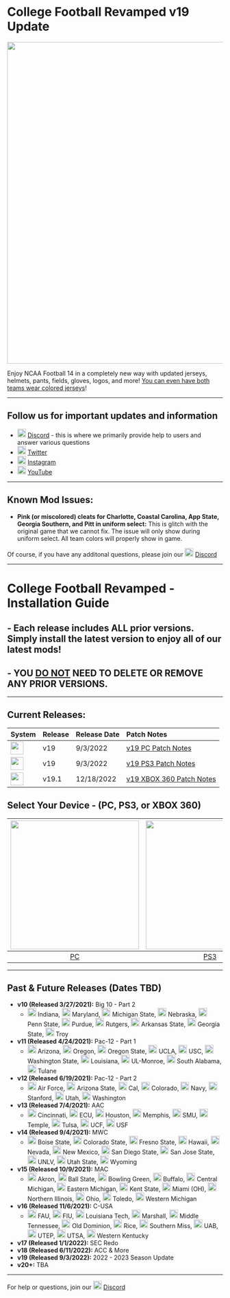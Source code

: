# College Football Revamped v19 Update

<p align="center">
  <img width="750" src="https://github.com/cfbrevamped/CFBR-Easy-Installer/blob/master/assets/images/CFBR.png">
</p>

Enjoy NCAA Football 14 in a completely new way with updated jerseys, helmets, pants, fields, gloves, logos, and more! [You can even have both teams wear colored jerseys](https://raw.githubusercontent.com/cfbrevamped/CFBR-Easy-Installer/master/assets/images/Clemson-UNC.png)!

---------
## Follow us for important updates and information
- <img width="20" src="https://logo-logos.com/wp-content/uploads/2018/03/Discord_icon.png"> [Discord](https://discord.com/invite/cfbr) - this is where we primarily provide help to users and answer various questions
- <img width="20" src="https://1000logos.net/wp-content/uploads/2017/06/Twitter-Logo.png"> [Twitter](https://twitter.com/CFBRevamped)
- <img width="20" src="https://icon-library.com/images/62-instagram-512.png"> [Instagram](https://www.instagram.com/cfbrevamped/)
- <img width="20" src="https://img.favpng.com/0/5/6/youtube-logo-png-favpng-9aSw7LevnfxZKMvi1vS7BATkQ.jpg"> [YouTube](https://www.youtube.com/channel/UCCY9bWCdGvitI2YyO5o4sQg?)
---------

## Known Mod Issues:
- **Pink (or miscolored) cleats for Charlotte, Coastal Carolina, App State, Georgia Southern, and Pitt in uniform select:** This is glitch with the original game that we cannot fix. The issue will only show during uniform select. All team colors will properly show in game. 

Of course, if you have any additonal questions, please join our <img width="20" src="https://logo-logos.com/wp-content/uploads/2018/03/Discord_icon.png"> [Discord](https://discord.com/invite/cfbr)

---------

# College Football Revamped - Installation Guide

## - Each release includes ALL prior versions. Simply install the latest version to enjoy all of our latest mods!
## - YOU <ins>DO NOT</ins> NEED TO DELETE OR REMOVE ANY PRIOR VERSIONS.

---------

## Current Releases:
| **System** | **Release** | **Release Date** | **Patch Notes** |
|:----|:----|:----|:----|
| <img height="30" src="https://raw.githubusercontent.com/cfbrevamped/CFBR-Easy-Installer/master/assets/images/PC.jpg"> | v19 | 9/3/2022 | [v19 PC Patch Notes](https://github.com/cfbrevamped/CFBR-Easy-Installer/blob/master/assets/release-notes/PC-PS3.md)
| <img height="30" src="https://raw.githubusercontent.com/cfbrevamped/CFBR-Easy-Installer/master/assets/images/PS3.png"> | v19 | 9/3/2022 | [v19 PS3 Patch Notes](https://github.com/cfbrevamped/CFBR-Easy-Installer/blob/master/assets/release-notes/PC-PS3.md)
| <img height="30" src="https://raw.githubusercontent.com/cfbrevamped/CFBR-Easy-Installer/master/assets/images/xbox-small.png"> | v19.1 | 12/18/2022 | [v19 XBOX 360 Patch Notes](https://github.com/cfbrevamped/CFBR-Easy-Installer/blob/master/assets/release-notes/xbox.md)

## Select Your Device - (PC, PS3, or XBOX 360)
| <a href="https://github.com/cfbrevamped/CFBR-Easy-Installer/blob/master/PC/index.md"><img width="300" src="https://raw.githubusercontent.com/cfbrevamped/CFBR-Easy-Installer/master/assets/images/PC.jpg"></a>  | <a href="https://github.com/cfbrevamped/CFBR-Easy-Installer/blob/master/PS3/index.md"><img width="300" src="https://raw.githubusercontent.com/cfbrevamped/CFBR-Easy-Installer/master/assets/images/PS3.png"> | <a href="https://github.com/cfbrevamped/CFBR-Easy-Installer/blob/master/XBOX/xbox_warning.md"><img width="300" src="https://raw.githubusercontent.com/cfbrevamped/CFBR-Easy-Installer/master/assets/images/xbox.jpg">
|:---:|:---:|:---:|
| [PC](https://github.com/cfbrevamped/CFBR-Easy-Installer/blob/master/PC/index.md) | [PS3](https://github.com/cfbrevamped/CFBR-Easy-Installer/blob/master/PS3/index.md) | [XBOX 360](https://github.com/cfbrevamped/CFBR-Easy-Installer/blob/master/XBOX/xbox_warning.md) |

---------
## Past & Future Releases (Dates TBD)
- **v10 (Released 3/27/2021):** Big 10 - Part 2
  - <img height="20" src="https://upload.wikimedia.org/wikipedia/commons/thumb/4/47/Indiana_Hoosiers_logo.svg/1200px-Indiana_Hoosiers_logo.svg.png"> Indiana, <img height="20" src="https://upload.wikimedia.org/wikipedia/commons/thumb/a/a6/Maryland_Terrapins_logo.svg/1200px-Maryland_Terrapins_logo.svg.png"> Maryland, <img height="20" src="https://upload.wikimedia.org/wikipedia/en/thumb/a/a7/Michigan_State_Athletics_logo.svg/1200px-Michigan_State_Athletics_logo.svg.png"> Michigan State, <img height="20" src="https://upload.wikimedia.org/wikipedia/commons/thumb/e/e5/Nebraska_Cornhuskers_logo.svg/1200px-Nebraska_Cornhuskers_logo.svg.png"> Nebraska, <img height="20" src="https://upload.wikimedia.org/wikipedia/en/thumb/3/3a/Penn_State_Nittany_Lions_logo.svg/1200px-Penn_State_Nittany_Lions_logo.svg.png"> Penn State, <img height="20" src="https://upload.wikimedia.org/wikipedia/commons/thumb/3/35/Purdue_Boilermakers_logo.svg/1280px-Purdue_Boilermakers_logo.svg.png"> Purdue, <img height="20" src="https://upload.wikimedia.org/wikipedia/commons/thumb/b/b6/Rutgers_Scarlet_Knights_logo.svg/1153px-Rutgers_Scarlet_Knights_logo.svg.png"> Rutgers, <img height="20" src="https://upload.wikimedia.org/wikipedia/en/thumb/3/36/Arkansas_State_Red_Wolves_logo.svg/1200px-Arkansas_State_Red_Wolves_logo.svg.png"> Arkansas State, <img height="20" src="https://upload.wikimedia.org/wikipedia/en/thumb/3/3b/Georgia_State_Athletics_logo.svg/1200px-Georgia_State_Athletics_logo.svg.png"> Georgia State, <img height="20" src="https://upload.wikimedia.org/wikipedia/commons/thumb/3/34/Troy_Trojans_logo.svg/1200px-Troy_Trojans_logo.svg.png"> Troy
- **v11 (Released 4/24/2021):** Pac-12 - Part 1
  - <img height="20" src="https://upload.wikimedia.org/wikipedia/commons/thumb/3/34/Arizona_Wildcats_logo.svg/1200px-Arizona_Wildcats_logo.svg.png"> Arizona, <img height="20" src="https://upload.wikimedia.org/wikipedia/commons/thumb/f/f8/Oregon_Ducks_logo.svg/1200px-Oregon_Ducks_logo.svg.png"> Oregon, <img height="20" src="https://upload.wikimedia.org/wikipedia/en/thumb/1/1b/Oregon_State_Beavers_logo.svg/1200px-Oregon_State_Beavers_logo.svg.png"> Oregon State, <img height="20" src="https://upload.wikimedia.org/wikipedia/commons/thumb/e/ed/UCLA_Bruins_script.svg/1200px-UCLA_Bruins_script.svg.png"> UCLA, <img height="20" src="https://upload.wikimedia.org/wikipedia/commons/thumb/9/94/USC_Trojans_logo.svg/1200px-USC_Trojans_logo.svg.png"> USC, <img height="20" src="https://upload.wikimedia.org/wikipedia/en/thumb/0/07/Washington_State_Cougars_logo.svg/1200px-Washington_State_Cougars_logo.svg.png"> Washington State, <img height="20" src="https://upload.wikimedia.org/wikipedia/en/thumb/0/06/Ragin_Cajuns_logo.svg/1200px-Ragin_Cajuns_logo.svg.png"> Louisiana, <img height="20" src="https://upload.wikimedia.org/wikipedia/en/thumb/c/c9/Louisiana-Monroe_Warhawks_logo.svg/1200px-Louisiana-Monroe_Warhawks_logo.svg.png"> UL-Monroe, <img height="20" src="https://upload.wikimedia.org/wikipedia/commons/7/77/USA-00001_PrimaryMaster2c.png"> South Alabama, <img height="20" src="https://upload.wikimedia.org/wikipedia/en/thumb/2/28/Tulane_Green_Wave_logo.svg/1200px-Tulane_Green_Wave_logo.svg.png"> Tulane
- **v12 (Released 6/19/2021):** Pac-12 - Part 2
  - <img height="20" src="https://upload.wikimedia.org/wikipedia/commons/d/dc/Air_Force_Falcons_logo.svg"> Air Force, <img height="20" src="https://upload.wikimedia.org/wikipedia/en/thumb/0/0a/Arizona_State_Sun_Devils_logo.svg/100px-Arizona_State_Sun_Devils_logo.svg.png"> Arizona State, <img height="20" src="https://upload.wikimedia.org/wikipedia/commons/thumb/8/8b/California_Golden_Bears_logo.svg/1200px-California_Golden_Bears_logo.svg.png"> Cal, <img height="20" src="https://upload.wikimedia.org/wikipedia/en/thumb/d/d3/Colorado_Buffaloes_logo.svg/1200px-Colorado_Buffaloes_logo.svg.png"> Colorado, <img height="20" src="https://upload.wikimedia.org/wikipedia/commons/a/a5/Navy_Athletics_logo.svg"> Navy, <img height="20" src="https://upload.wikimedia.org/wikipedia/commons/thumb/4/4b/Stanford_Cardinal_logo.svg/670px-Stanford_Cardinal_logo.svg.png"> Stanford, <img height="20" src="https://external-preview.redd.it/MnmDJr0WG-T2GpwkS0kE-uJRR-_m-EGq40cMkihUeGY.png?auto=webp&s=2fac644469c17db3bbb859f666a35367211ba010"> Utah, <img height="20" src="https://upload.wikimedia.org/wikipedia/commons/thumb/1/17/Washington_Huskies_logo.svg/1200px-Washington_Huskies_logo.svg.png"> Washington
- **v13 (Released 7/4/2021):** AAC
  - <img height="20" src="https://upload.wikimedia.org/wikipedia/en/2/2c/Cincinnati_Bearcats_logo.svg"> Cincinnati, <img height="20" src="https://upload.wikimedia.org/wikipedia/en/c/c7/East_Carolina_Pirates_logo.svg"> ECU, <img height="20" src="https://upload.wikimedia.org/wikipedia/commons/e/e8/Houston_Cougars_primary_logo.svg"> Houston, <img height="20" src="https://upload.wikimedia.org/wikipedia/en/1/11/Memphis_Tigers_logo.png"> Memphis, <img height="20" src="https://upload.wikimedia.org/wikipedia/commons/3/33/SMU_Mustang_logo.svg"> SMU, <img height="20" src="https://upload.wikimedia.org/wikipedia/commons/1/17/Temple_T_logo.svg"> Temple, <img height="20" src="https://upload.wikimedia.org/wikipedia/commons/c/c4/Tulsa_Golden_Hurricane_logo.svg"> Tulsa, <img height="20" src="https://upload.wikimedia.org/wikipedia/commons/f/fd/UCF_Knights_logo.svg"> UCF, <img height="20" src="https://upload.wikimedia.org/wikipedia/en/c/c1/South_Florida_Bulls_logo.svg"> USF
- **v14 (Released 9/4/2021):** MWC
  - <img height="20" src="https://upload.wikimedia.org/wikipedia/en/4/40/Boise_State_Broncos_logo.svg"> Boise State, <img height="20" src="https://upload.wikimedia.org/wikipedia/en/1/14/Colorado_State_Rams_logo.svg"> Colorado State, <img height="20" src="https://upload.wikimedia.org/wikipedia/en/7/7c/Fresno_State_Bulldogs_logo.svg"> Fresno State, <img height="20" src="https://upload.wikimedia.org/wikipedia/commons/d/de/Hawaii_Warriors_logo.svg"> Hawaii, <img height="20" src="https://upload.wikimedia.org/wikipedia/en/2/21/Nevada_Wolf_Pack_logo.svg"> Nevada, <img height="20" src="https://upload.wikimedia.org/wikipedia/en/4/45/New_Mexico_Lobos_logo.svg"> New Mexico, <img height="20" src="https://upload.wikimedia.org/wikipedia/commons/7/7c/San_Diego_State_Aztecs_logo.svg"> San Diego State, <img height="20" src="https://upload.wikimedia.org/wikipedia/en/e/ec/San_Jose_State_Spartans_logo.svg"> San Jose State, <img height="20" src="https://upload.wikimedia.org/wikipedia/commons/f/f6/UNLV_Rebels_wordmark.svg"> UNLV, <img height="20" src="https://upload.wikimedia.org/wikipedia/commons/5/59/Utah_State_Aggies_logo.svg"> Utah State, <img height="20" src="https://upload.wikimedia.org/wikipedia/commons/9/91/Wyoming_Athletics_logo.svg"> Wyoming
- **v15 (Released 10/9/2021):** MAC
  - <img height="20" src="https://upload.wikimedia.org/wikipedia/commons/3/3c/Akron_Zips_logo.svg"> Akron, <img height="20" src="https://upload.wikimedia.org/wikipedia/en/e/e4/Ball_State_Cardinals_logo.svg"> Ball State, <img height="20" src="https://upload.wikimedia.org/wikipedia/en/2/2b/Bowling_Green_Falcons_logo.svg"> Bowling Green, <img height="20" src="https://upload.wikimedia.org/wikipedia/en/5/5e/Buffalo_Bulls_Athletic_Logo.svg"> Buffalo, <img height="20" src="https://upload.wikimedia.org/wikipedia/commons/2/2a/Central_Michigan_Chippewas_logo.svg"> Central Michigan, <img height="20" src="https://upload.wikimedia.org/wikipedia/commons/c/c1/Eastern_Michigan_Eagles_logo.svg"> Eastern Michigan, <img height="20" src="https://upload.wikimedia.org/wikipedia/en/a/a6/Kent_State_athletic_logo.svg"> Kent State, <img height="20" src="https://upload.wikimedia.org/wikipedia/commons/b/b4/Miami_Redhawks_logo.svg"> Miami (OH), <img height="20" src="https://upload.wikimedia.org/wikipedia/en/8/87/Northern_Illinois_Huskies_logo.svg"> Northern Illinois, <img height="20" src="https://upload.wikimedia.org/wikipedia/en/7/78/Ohio_Bobcats_logo.svg"> Ohio, <img height="20" src="https://upload.wikimedia.org/wikipedia/en/f/fa/Toledo_Rockets_logo.svg"> Toledo, <img height="20" src="https://upload.wikimedia.org/wikipedia/commons/9/9d/Western_Michigan_Athletics_wordmark.svg"> Western Michigan
- **v16 (Released 11/6/2021):** C-USA
  - <img height="20" src="https://upload.wikimedia.org/wikipedia/en/4/40/Florida_Atlantic_Owls_logo.svg"> FAU, <img height="20" src="https://upload.wikimedia.org/wikipedia/en/1/1d/FIU_Panthers_logo.svg"> FIU, <img height="20" src="https://upload.wikimedia.org/wikipedia/en/8/86/Louisiana_Tech_Athletics_logo.svg"> Louisiana Tech, <img height="20" src="https://upload.wikimedia.org/wikipedia/commons/4/4f/Marshall_Thundering_Herd_logo.svg"> Marshall, <img height="20" src="https://upload.wikimedia.org/wikipedia/commons/e/ea/Middle_Tennessee_MT_Logomark.svg"> Middle Tennessee, <img height="20" src="https://upload.wikimedia.org/wikipedia/commons/5/52/Old_Dominion_Athletics_wordmark.svg"> Old Dominion, <img height="20" src="https://upload.wikimedia.org/wikipedia/commons/b/bc/Rice_Owls_logo.svg"> Rice, <img height="20" src="https://upload.wikimedia.org/wikipedia/en/5/5d/Southern_Miss_Athletics_logo.svg"> Southern Miss, <img height="20" src="https://upload.wikimedia.org/wikipedia/en/f/ff/UAB_Blazers_logo.svg"> UAB, <img height="20" src="https://upload.wikimedia.org/wikipedia/en/0/06/UTEP_Miners_logo.svg"> UTEP, <img height="20" src="https://upload.wikimedia.org/wikipedia/commons/8/84/UTSA_Roadrunners_logo.svg"> UTSA, <img height="20" src="https://upload.wikimedia.org/wikipedia/en/1/1d/WKU_Athletics_logo.svg"> Western Kentucky
- **v17 (Released 1/1/2022):** SEC Redo
- **v18 (Released 6/11/2022):** ACC & More
- **v19 (Released 9/3/2022):** 2022 - 2023 Season Update
- **v20+:** TBA
---------
For help or questions, join our <img width="20" src="https://logo-logos.com/wp-content/uploads/2018/03/Discord_icon.png"> [Discord](https://discord.com/invite/cfbr)
